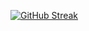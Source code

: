 [![GitHub Streak](https://streak-stats.demolab.com?user=ramya-bharathi-m)](https://git.io/streak-stats)
<!--
r[![GitHub Streak](https://streak-stats.demolab.com?user=ramya-bharathi-m&theme=rising-sun&background=45%2C1D10EB%2CD44BEB)](https://git.io/streak-stats)amya-bharathi-m/ramya-bharathi-m is a ✨ special ✨ repository because its `README.md` (this file) appears on your GitHub profile.
You can click the Preview link to take a look at your changes.
--->
